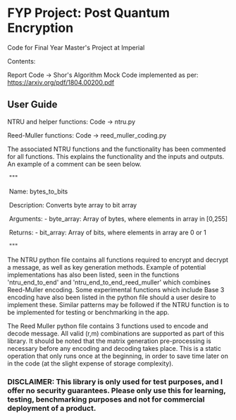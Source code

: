 # FYP Project: Post Quantum Encryption
 Code for Final Year Master's Project at Imperial

Contents:

Report Code -> Shor's Algorithm Mock Code implemented as per: https://arxiv.org/pdf/1804.00200.pdf



## User Guide

NTRU and helper functions:       Code -> ntru.py

Reed-Muller functions:               Code -> reed_muller_coding.py

The associated NTRU functions and the functionality has been commented for all functions. This explains the functionality and the inputs and outputs. An example of a comment can be seen below. 



​    """

​    Name:        bytes_to_bits



​    Description: Converts byte array to bit array



​    Arguments:   - byte_array: Array of bytes, where elements in array in [0,255]  



​    Returns:     - bit_array: Array of bits, where elements in array are 0 or 1

​    """

The NTRU python file contains all functions required to encrypt and decrypt a message, as well as key generation methods. Example of potential implementations has also been listed, seen in the functions 'ntru_end_to_end' and 'ntru_end_to_end_reed_muller' which combines Reed-Muller encoding. Some experimental functions which include Base 3 encoding have also been listed in the python file should a user desire to implement these. Similar patterns may be followed if the NTRU function is to be implemented for testing or benchmarking in the app.

The Reed Muller python file contains 3 functions used to encode and decode message. All valid (r,m) combinations are supported as part of this library. It should be noted that the matrix generation pre-processing is necessary before any encoding and decoding takes place. This is a static operation that only runs once at the beginning, in order to save time later on in the code (at the slight expense of storage complexity). 



### DISCLAIMER: This library is only used for test purposes, and I offer no security guarantees. Please only use this for learning, testing, benchmarking purposes and not for commercial deployment of a product. 



